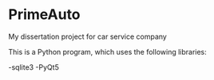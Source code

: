 # PrimeAuto
My dissertation project for car service company

This is a Python program, which uses the following libraries:

-sqlite3
-PyQt5
